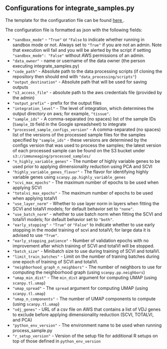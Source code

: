 ## Configurations for integrate_samples.py

The template for the configuration file can be found <a href="https://github.com/YosefLab/Immune-Aging-Data-Hub/tree/main/data_processing/configs_templates/integrate_samples.configs_file.example.txt">here </a>.

The configuration file is formatted as json with the following fields:

* `"sandbox_mode"` - `"True"` or `"False` to indicate whether running in sandbox mode or not. Always set to `"True"` if you are not an admin. Note that execution will fail and you will be alerted by the script if setting `"sandbox_mode": "False"` without AWS permissions of an admin.
* `"data_owner"` - name or username of the data owner (the person executing integrate_samples.py)
* `"code_path"` - Absolute path to the data processing scripts (if cloning the repository then should end with `"data_processing/scripts"`)
* `"output_destination"` - Absolute path that will be used for saving outputs
* `"s3_access_file"` - absolute path to the aws credentials file (provided by the admin)
* `"output_prefix"` - prefix for the output files
* `"integration_level"` - The level of integration, which determines the output directory on aws; for example, `"tissue"`.
* `"sample_ids"` - A comma-separated (no spaces) list of the sample IDs (`Sample_ID` field in the Google spreadsheet) to integrate
* `"processed_sample_configs_version"` - A comma-separated (no spaces) list of the versions of the processed sample files for the samples specified by `"sample_ids"` - these versions are determined by the configs version that was used to process the samples; the latest version of each processed sample can be found on the S3 bucket under `s3://immuneaging/processed_samples/`
* `"n_highly_variable_genes"` - The number of highly variable genes to be used prior to applying dimensionality reduction using PCA and SCVI
* `"highly_variable_genes_flavor"` - The flavor for identifying highly variable genes using `scanpy.pp.highly_variable_genes`
* `"scvi_max_epochs"` - The maximum number of epochs to be used when applying SCVI
* `"totalvi_max_epochs"` - The maximum number of epochs to be used when applying totalVI
* `"use_layer_norm"` - Whether to use layer norm in layers when fitting the SCVI and totalVI models; for default behavior set to `"none"`.
* `"use_batch_norm"` - whether to use batch norm when fitting the SCVI and totalVI models; for default behavior set to `"both"`.
* `"early_stopping"` - `"True"` or `"False"` to indicate whether to use early stopping in the model training of scvi and totalVI; for large data it is advised to use `"True"`.
* `"early_stopping_patience"` - Number of validation epochs with no improvement after which training of SCVI and totalVI will be stopped.
* `"batch_size"` - Minibatch size to use during training of SCVI and totalVI.
* `"limit_train_batches"` - Limit on the number of training batches during one epoch of training of SCVI and totalVI.
* `"neighborhood_graph_n_neighbors"` - The number of neighbors to use for computing the neighborhood graph (using `scanpy.pp.neighbors`)
* `"umap_min_dist"` - The `min_dist` argument for computing UMAP (using `scanpy.tl.umap`)
* `"umap_spread"` - The `spread` argument for computing UMAP (using `scanpy.tl.umap`)
* `"umap_n_components"` - The number of UMAP components to compute (using `scanpy.tl.umap`)
* `"vdj_genes"` - URL of a csv file on AWS that contains a list of VDJ genes to exclude before applying dimensionality reduction (SCVI, TOTALVI, and PCA)
* `"python_env_version"` - The environment name to be used when running process_sample.py
* `"r_setup_version"` - Version of the setup file for additional R setups on top of those defined in `python_env_version`